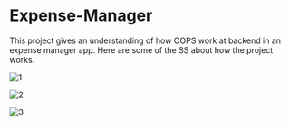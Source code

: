 # Expense-Manager
This project gives an understanding of how OOPS work at backend in an expense manager app.
Here are some of the SS about how the project works.

![1](https://user-images.githubusercontent.com/65455693/115248612-7a345f00-a145-11eb-82e8-fb6af4f84723.JPG)


![2](https://user-images.githubusercontent.com/65455693/115248676-86202100-a145-11eb-9d80-e242260d89c3.JPG)


![3](https://user-images.githubusercontent.com/65455693/115248727-90421f80-a145-11eb-9d5f-5ee6722d3dab.JPG)
